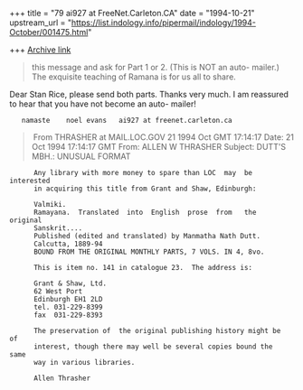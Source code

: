 +++
title = "79 ai927 at FreeNet.Carleton.CA"
date = "1994-10-21"
upstream_url = "https://list.indology.info/pipermail/indology/1994-October/001475.html"

+++
[Archive link](https://list.indology.info/pipermail/indology/1994-October/001475.html)


>this message and ask for Part 1 or 2. (This is NOT an auto-
>mailer.) The exquisite teaching of Ramana is for us all to share.


Dear Stan Rice,  please send both parts.  Thanks very much.
I am reassured to hear that you have not become an auto-
mailer!

       namaste    noel evans   ai927 at freenet.carleton.ca



> From THRASHER at MAIL.LOC.GOV 21 1994 Oct GMT 17:14:17
Date: 21 Oct 1994 17:14:17 GMT
From: ALLEN W THRASHER <THRASHER at MAIL.LOC.GOV>
Subject: DUTT'S MBH.: UNUSUAL FORMAT

          Any library with more money to spare than LOC  may  be interested 
          in acquiring this title from Grant and Shaw, Edinburgh: 

          Valmiki. 
          Ramayana.  Translated  into  English  prose  from   the  original 
          Sanskrit....  
          Published (edited and translated) by Manmatha Nath Dutt. 
          Calcutta, 1889-94 
          BOUND FROM THE ORIGINAL MONTHLY PARTS, 7 VOLS. IN 4, 8vo. 

          This is item no. 141 in catalogue 23.  The address is: 

          Grant & Shaw, Ltd. 
          62 West Port 
          Edinburgh EH1 2LD 
          tel. 031-229-8399 
          fax  031-229-8393 

          The preservation of  the original publishing history might be  of 
          interest, though there may well be several copies bound the  same 
          way in various libraries. 

          Allen Thrasher                                                    





